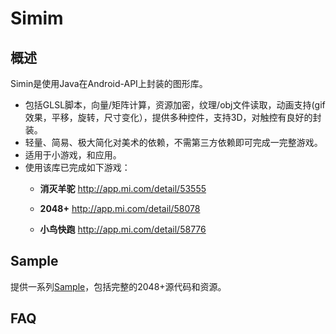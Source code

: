 Simim
========
概述
--------
Simin是使用Java在Android-API上封装的图形库。

* 包括GLSL脚本，向量/矩阵计算，资源加密，纹理/obj文件读取，动画支持(gif效果，平移，旋转，尺寸变化），提供多种控件，支持3D，对触控有良好的封装。
* 轻量、简易、极大简化对美术的依赖，不需第三方依赖即可完成一完整游戏。
* 适用于小游戏，和应用。
* 使用该库已完成如下游戏：
    * **消灭羊驼**
        http://app.mi.com/detail/53555

    * **2048+**
        http://app.mi.com/detail/58078
        
    * **小鸟快跑**
        http://app.mi.com/detail/58776
        

Sample
--------
提供一系列[Sample](https://github.com/neuoZhuo/Simim-Sample)，包括完整的2048+源代码和资源。

FAQ
--------
